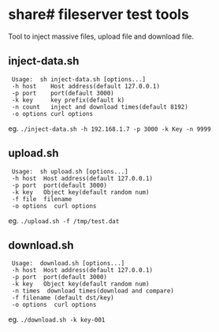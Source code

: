 # share# fileserver test tools
Tool to inject massive files, upload file and download file.

## inject-data.sh
```
 Usage:  sh inject-data.sh [options...]
 -h host    Host address(default 127.0.0.1)
 -p port    port(default 3000)
 -k key     key prefix(default k)
 -n count   inject and download times(default 8192)
 -o options curl options
 ```

 eg.
 `./inject-data.sh -h 192.168.1.7 -p 3000 -k Key -n 9999`

## upload.sh
```
 Usage:  sh upload.sh [options...]
 -h host  Host address(default 127.0.0.1)
 -p port  port(default 3000)
 -k key   Object key(default random num)
 -f file  filename
 -o options  curl options
 ```
eg.
`./upload.sh -f /tmp/test.dat`

## download.sh
```
 Usage:  download.sh [options...]
 -h host  Host address(default 127.0.0.1)
 -p port  port(default 3000)
 -k key   Object key(default random num)
 -n times  download times(download and compare)
 -f filename (default dst/key)
 -o options  curl options
```

 eg.
 `./download.sh -k key-001`

